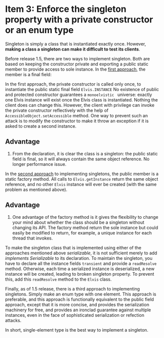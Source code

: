 # Item 3: Enforce the singleton property with a private constructor or an enum type

Singleton is simply a class that is instantiated exactly once. However, **making a class a singleton can make it difficult
to test its clients**.

Before release 1.5, there are two ways to implement singleton. Both are based on keeping the constructor private
and exporting a public static member to provide access to sole instance. In the [first approach](https://github.com/farruhx/java-best-practices/tree/master/src/item3/singleton_first_approach), the member is a final field:

In the first approach, the private constructor is called only once, to instantiate the public static final field `Elvis.INSTANCE`
No existence of public and protected constructor guarantees a `monoelvistic ` universe: exactly one Elvis instance will exist once the Elvis class is instantiated.
Nothing  the client does can change this. However, the client with privilege can invoke the private constructor reflectively with the help of `AccessibleObject.setAccessible` method.
One way to prevent such an attack is to modify the constructor  to make it throw an exception if it is asked to create a second instance.

## Advantage

1. From the declaration, it is clear the class is  a singleton: the public static field is final, so it will always  contain the same object reference. No longer performance issue.

In the [second approach](https://github.com/farruhx/java-best-practices/tree/master/src/item3/singleton_second_approach) to implementing  singletons, the public member is a static factory method.
All calls to `Elvis.getInstance` return the same object reference, and no other `Elvis` instance will ever be created (with the same problem as mentioned above).

## Advantage

1. One advantage of the factory method is it gives the flexibility to change your mind about whether the class should be a singleton
without  changing its API. The factory method return the sole instance but could easily be modified to return, for example, a unique instance for each thread that invokes.


To make the singleton class that is implemented using either of the approaches mentioned above _serializable_, it is not sufficient merely to add _implements Serializable_ to its declaration. To maintain the singleton, you have to declare  all the instance fields `transient` and provide
a `readResolve` method. Otherwise, each time a serialized instance is deserialized, a new instance will be created, leading to broken singleton property.
To prevent this, add this `readResolve` method to the `Elvis` class.


Finally, as of 1.5 release, there is a third approach to implementing singletons. Simply make an enum type with one element.
This approach is preferable, and this approach is functionally equivalent to the public field approach, except that it is more concise, and provides
the serialization machinery for free, and provides an ironclad guarantee against multiple instances, even in the face of sophisticated serialization or refection attacks.

In short, single-element type is the best way to implement a singleton.





